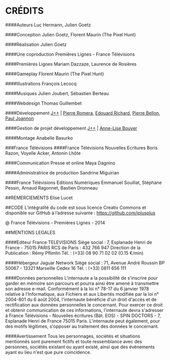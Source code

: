 # CRÉDITS

####Auteurs
Luc Hermann, Julien Goetz

####Conception
Julien Goetz, Florent Maurin (The Pixel Hunt)

####Réalisation
Julien Goetz

####Une coproduction
Premières Lignes - France Télévisions

####Premières Lignes
Mariam Dazzaze, Laurence de Rosières

####Gameplay
Florent Maurin (The Pixel Hunt)

####Illustrations
François Lecocq

####Musiques
Julien Joubert, Sébastien Berteau

####Webdesign
Thomas Guillembet

####Développement
[J++](http://berlin.jplusplus.org/) | [Pierre Romera](https://twitter.com/Pirhoo), [Edouard Richard](https://twitter.com/vied12), [Pierre Bellon](https://twitter.com/Toutenrab), [Paul Joannon](https://twitter.com/pauljoannon)

####Gestion de projet développement
[J++](http://berlin.jplusplus.org/) | [Anne-Lise Bouyer](https://twitter.com/annelisebouyer)

####Montage
Anabelle Basurko

###France Télévisions
####France Télévisions Nouvelles Ecritures
Boris Razon, Voyelle Acker, Antonin Lhôte

####Communication Presse et online
Maya Dagnino

####Administratrice de production
Sandrine Miguirian

####France Télévisions Editions Numériques
Emmanuel Souillat, Stéphane Pessin, Arnaud Ragonnet, Bastien Dronneau

##REMERCIEMENTS
Elise Lucet

##CODE
L’intégralité du code est sous licence Creativ Commons et disponible sur GitHub à l’adresse suivante : https://github.com/jplusplus

@ France Télévisions - Premières Lignes - 2014


##MENTIONS LEGALES

####Editeur
France TELEVISIONS
Siège social : 7, Esplanade Henri de France - 75015 PARIS
RCS de Paris : 432 766 947
Direction de la Publication : Rémy Pflimlin
Tél. : (+33) 08 90 71 02 02 (O.15 €/min)

####Hébergeur
Jaguar Network
Siège social : 71, Avenue André Roussin BP 50067 - 13321 Marseille Cedex 16
Tél. : (+33) 0811 656 111

####Données personnelles
L'internaute a la possibilité de s'inscrire pour garder en mémoire son parcours et pourra ainsi être amené à transmettre son adresse e-mail.
Conformément à la loi n° 78-17 du 6 janvier 1978 relative à l'Informatique, aux Fichiers et aux Libertés modifiée par la loi n° 2004-801 du 6 août 2004, l'internaute bénéficie d'un droit d'accès et de rectification aux données personnelles le concernant.
Pour exercer ce droit et obtenir communication de ces informations, l'internaute devra s'adresser à France Télévisions - Nouvelles écritures (Bât. EOS) - SPIN DOCTORS - 7, Esplanade Henri de France 75015 Paris.
L'internaute peut également, pour des motifs légitimes, s'opposer au traitement des données le concernant.

####Avertissement
Tous les personnages, sociétés et situations mentionnés sont purement fictifs et toute ressemblance avec des personnes, sociétés existant ou ayant existé, ainsi que des événements ayant eu lieu n'est que pure coincidence.
 